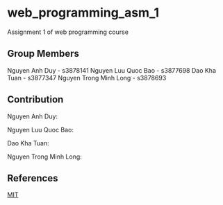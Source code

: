 # web_programming_asm_1
Assignment 1 of web programming course 

## Group Members

Nguyen Anh Duy - s3878141
Nguyen Luu Quoc Bao - s3877698
Dao Kha Tuan - s3877347
Nguyen Trong Minh Long - s3878693

## Contribution

Nguyen Anh Duy:

Nguyen Luu Quoc Bao:

Dao Kha Tuan:

Nguyen Trong Minh Long:

## References
[MIT](https://choosealicense.com/licenses/mit/)
